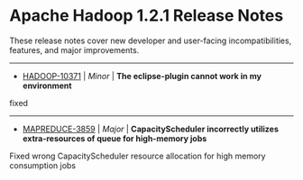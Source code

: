 
<!---
# Licensed to the Apache Software Foundation (ASF) under one
# or more contributor license agreements.  See the NOTICE file
# distributed with this work for additional information
# regarding copyright ownership.  The ASF licenses this file
# to you under the Apache License, Version 2.0 (the
# "License"); you may not use this file except in compliance
# with the License.  You may obtain a copy of the License at
#
#     http://www.apache.org/licenses/LICENSE-2.0
#
# Unless required by applicable law or agreed to in writing, software
# distributed under the License is distributed on an "AS IS" BASIS,
# WITHOUT WARRANTIES OR CONDITIONS OF ANY KIND, either express or implied.
# See the License for the specific language governing permissions and
# limitations under the License.
-->
# Apache Hadoop  1.2.1 Release Notes

These release notes cover new developer and user-facing incompatibilities, features, and major improvements.


---

* [HADOOP-10371](https://issues.apache.org/jira/browse/HADOOP-10371) | *Minor* | **The eclipse-plugin cannot work  in my environment**

fixed


---

* [MAPREDUCE-3859](https://issues.apache.org/jira/browse/MAPREDUCE-3859) | *Major* | **CapacityScheduler incorrectly utilizes extra-resources of queue for high-memory jobs**

Fixed wrong CapacityScheduler resource allocation for high memory consumption jobs



